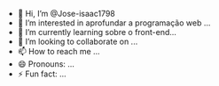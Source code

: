 - 👋 Hi, I’m @Jose-isaac1798
- 👀 I’m interested in aprofundar a programação web  ...
- 🌱 I’m currently learning sobre o front-end...
- 💞️ I’m looking to collaborate on ...
- 📫 How to reach me ...
- 😄 Pronouns: ...
- ⚡ Fun fact: ...

<!---
Jose-isaac1798/Jose-isaac1798 is a ✨ special ✨ repository because its `README.md` (this file) appears on your GitHub profile.
You can click the Preview link to take a look at your changes.
--->
